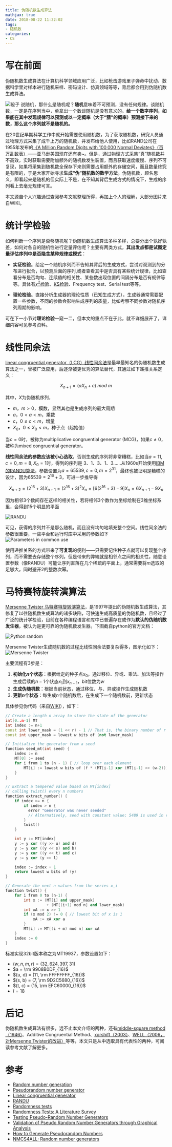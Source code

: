 ```yaml
---
title: 伪随机数生成算法
mathjax: true
date: 2018-08-22 11:32:02
tags:
- 随机数
categories:
- CS
---
```


# 写在前面
伪随机数生成算法在计算机科学领域应用广泛，比如枪击游戏里子弹命中扰动、数据科学里对样本进行随机采样、密码设计、仿真领域等等，背后都会用到伪随机数生成算法。

![骰子](http://p48vt5kn0.bkt.clouddn.com/blog/180821/kHcd4faH3K.gif)
说随机，那什么是随机呢？**随机**意味着不可预测，没有任何规律。谈随机数，一定是在序列当中，单拿出一个数谈随机是没有意义的。**给一个数字序列，如果能在其中发现规律可以预测或以一定概率（大于“猜”的概率）预测接下来的数，那么这个序列就不是随机的。**

在20世纪早期科学工作中就开始需要使用随机数，为了获取随机数，研究人员通过物理方式采集了成千上万的随机数，并发布给他人使用，比如RAND公司在1955年发布的[《A Million Random Digits with 100,000 Normal Deviates》（百万乱数表）](https://www.amazon.com/Million-Random-Digits-Normal-Deviates/dp/0833030477)——亚马逊美国现在还有卖~。但是，通过物理方式采集“真”随机数并不高效，实时获取需要附加额外的随机数发生装置，而且获取速度缓慢、序列不可复现，如果将采集到随机数全保存下来则需要占用额外的存储空间，而且数量终究是有限的，于是大家开始寻求**生成“伪”随机数的数学方法**。伪随机数，顾名思义，即看起来是随机的但实际上不是，在不知其背后生成方式的情况下，生成的序列看上去毫无规律可言。

本文源自个人兴趣通过查阅参考文献整理所得，再加上个人的理解，大部分图片来自WIKI。

# 统计学检验
如何判断一个序列是否够随机呢？伪随机数生成算法多种多样，总要分出个孰好孰差，如何对各自的随机性进行定量评估呢？主要有两类方式，**其出发点都是试图定量评估序列中是否隐含某种规律或模式**：

-  **实证检验**。给定一个随机序列而不告知其背后的生成方式，尝试对观测到的分布进行拟合，以预测后面的序列,或者查看其中是否具有某些统计规律，比如查看分布是否均匀、连续值的相关性、某些数出现位置的间隔分布是否有规律等等。具体有[$\chi ^2$检验](https://wiki2.org/en/Chi-squared_test)、[KS检验](https://wiki2.org/en/Kolmogorov-Smirnov)、Frequency test、Serial test等等。

- **理论检验**。直接分析生成器的理论性质（已知生成方式），生成器通常需要配置一些参数，不同的参数会影响生成序列的质量，比如考察不同参数对随机序列周期的影响。

可在下一小节对**理论检验**一窥一二，但本文的重点不在于此，就不详细展开了，详细内容可见参考资料。

# 线性同余法
[lin­ear con­gru­en­tial generator（LCG）线性同余法](https://wiki2.org/en/Linear_congruential_generator)是最早最知名的伪随机数生成算法之一，曾被广泛应用，后逐渐被更优秀的算法替代，其通过如下递推关系定义：

$$X_{n+1} = (aX_n + c)\ mod \ m$$

其中，$X$为伪随机序列，

- $m$，$m > 0$，模数，显然其也是生成序列的最大周期
- $a$，$0 < a < m$，乘数
- $c$，$0 \leq c < m$，增量
- $X_0$，$0 \leq X_0 < m$，种子点（起始值）

当$c = 0$时，被称为multiplicative congruential generator (MCG)，如果$c \neq 0$，被称为mixed congruential generator。

**线性同余法的参数应该被小心选取**，否则生成的序列将非常糟糕，比如当$a = 11, c = 0, m = 8, X_0=1$时，得到的序列是 3、1、3、1、3……从1960s开始使用[IBM的RANDU算法](https://wiki2.org/en/RANDU)，参数设置为$a = 65539, c = 0, m = 2^{31}$，最终也被证明是糟糕的设计，因为$65539 = 2 ^{16} + 3$，可进一步推导得

$$X_{n+2} = (2^{16} + 3)X_{n+1} = (2^{16} + 3)^2 X_n = [6(2^{16} + 3) - 9]X_n=6X_{n+1}-9X_n$$

因为相邻3个数间存在这样的相关性，若将相邻3个数作为坐标绘制在3维坐标系里，会得到15个明显的平面

![RANDU](http://p48vt5kn0.bkt.clouddn.com/blog/180821/JiiI1IBmi7.png?imageslim)

可见，获得的序列并不是那么随机，而且没有均匀地填充整个空间。线性同余法的参数很重要，一些平台和运行时库中采用的参数如下
![Parameters in common use](http://p48vt5kn0.bkt.clouddn.com/blog/180821/m4E03IFk15.png?imageslim)

使用递推关系的方式带来了**可复现**的便利——只需要记住种子点就可以复现整个序列，而不需要去存储整个序列，但是带来的弊端就是相邻点之间的相关性，随意设置参数（像RANDU）可能让序列直落在几个稀疏的平面上，通常需要将$m$选取的足够大，同时避开2的整数次幂。

# 马特赛特旋转演算法
[Mersenne Twister 马特赛特旋转演算法](https://wiki2.org/en/Mersenne_Twister)，是1997年提出的伪随机数生成算法，其修复了以往随机数生成算法的诸多缺陷，可快速生成高质量的伪随机数，且经过了广泛的统计学检验，目前在各种编程语言和库中已普遍存在或作为**默认的伪随机数发生器**，被认为是更可靠的伪随机数发生器。下图截自python的官方文档：

![Python random](http://p48vt5kn0.bkt.clouddn.com/blog/180821/97L0e6fe18.png?imageslim)

Mersenne Twister生成随机数的过程比线性同余法要复杂得多，图示化如下：
![Mersenne Twister](http://p48vt5kn0.bkt.clouddn.com/blog/180821/8f12DFlc9H.png?imageslim)

主要流程有3步是：
1. **初始化$n$个状态**：根据给定的种子点$x_0$，通过移位、异或、乘法、加法等操作生成后续的$n-1$个状态$x_1$到$x_{n-1}$，bit位数为$w$
2. **生成伪随机数**：根据当前状态，通过移位、与、异或操作生成随机数
3. **更新$n$个状态**：每生成$n$个随机数后，在生成下一个随机数前，更新状态

具体参见伪代码（来自[WIKI](https://wiki2.org/en/Mersenne_Twister)），如下：
```cpp
// Create a length n array to store the state of the generator
int[0..n-1] MT
int index := n+1
const int lower_mask = (1 << r) - 1 // That is, the binary number of r 1's
const int upper_mask = lowest w bits of (not lower_mask)

// Initialize the generator from a seed
function seed_mt(int seed) {
    index := n
    MT[0] := seed
    for i from 1 to (n - 1) { // loop over each element
        MT[i] := lowest w bits of (f * (MT[i-1] xor (MT[i-1] >> (w-2))) + i)
    }
}

// Extract a tempered value based on MT[index]
// calling twist() every n numbers
function extract_number() {
    if index >= n {
        if index > n {
          error "Generator was never seeded"
          // Alternatively, seed with constant value; 5489 is used in reference C code
        }
        twist()
    }

    int y := MT[index]
    y := y xor ((y >> u) and d)
    y := y xor ((y << s) and b)
    y := y xor ((y << t) and c)
    y := y xor (y >> l)

    index := index + 1
    return lowest w bits of (y)
}

// Generate the next n values from the series x_i 
function twist() {
    for i from 0 to (n-1) {
        int x := (MT[i] and upper_mask)
                  + (MT[(i+1) mod n] and lower_mask)
        int xA := x >> 1
        if (x mod 2) != 0 { // lowest bit of x is 1
            xA := xA xor a
        }
        MT[i] := MT[(i + m) mod n] xor xA
    }
    index := 0
}
```
标准实现32bit版本称之为MT19937，参数设置如下：

- $(w, n, m, r) = (32, 624, 397, 31)$
- $a = \rm 9908B0DF_{16}$
- $(u, d) = (11, \rm FFFFFFFF_{16})$
- $(s, b) = (7, \rm 9D2C5680_{16})$
- $(t, c) = (15, \rm EFC60000_{16})$
- $l = 18$

# 后记
伪随机数生成算法有很多，远不止本文介绍的两种，还有[middle-square method（1946）](https://wiki2.org/en/Middle-square_method)、Additive Congruential Method、[xorshift（2003）](https://wiki2.org/en/Xorshift)、[WELL（2006，对Mersenne Twister的改进）](https://wiki2.org/en/Well_Equidistributed_Long-period_Linear)等等，本文只是从中选取具有代表性的两种，可阅读参考文献了解更多。


# 参考
- [Random number generation](https://wiki2.org/en/Random_number_generation)
- [Pseudorandom number generator](https://wiki2.org/en/Pseudorandom_number_generator)
- [Linear congruential generator](https://wiki2.org/en/Linear_congruential_generator)
- [RANDU](https://wiki2.org/en/RANDU)
- [Randomness tests](https://wiki2.org/en/Tests_for_randomness#cite_note-Rit-7)
- [Randomness Tests: A Literature Survey](http://www.ciphersbyritter.com/RES/RANDTEST.HTM)
- [Testing Pseudo-Random Number Generators](http://www.ccgalberta.com/ccgresources/report03/2001-119_testing_random_number_generators.pdf)
- [Validation of Pseudo Random Number Generators through Graphical Analysis](http://www.cs.ru.ac.za/research/g02c2954/Final%20Writeup.htm)
- [How to Generate Pseudorandom Numbers](https://www.youtube.com/watch?v=C82JyCmtKWg&t=611s)
- [NMCS4ALL: Random number generators](https://www.youtube.com/watch?v=_tN2ev3hO14)
